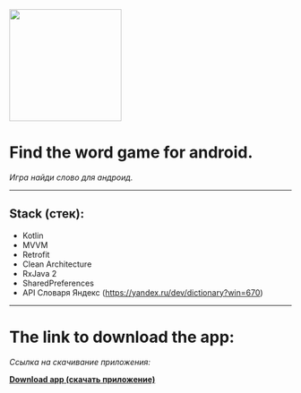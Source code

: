 <img src="https://github.com/user-attachments/assets/b774f2d9-207f-4dc9-98ec-aa71551a80f5" width="200" />

# **Find the word game for android.**  
*Игра найди слово для андроид.*

---

## **Stack (стек):**
- Kotlin  
- MVVM
- Retrofit
- Clean Architecture
- RxJava 2
- SharedPreferences
- API Словаря Яндекс (https://yandex.ru/dev/dictionary?win=670)

---

# **The link to download the app:**
*Cсылка на скачивание приложения:*


[**Download app (скачать приложение)**](позже)
